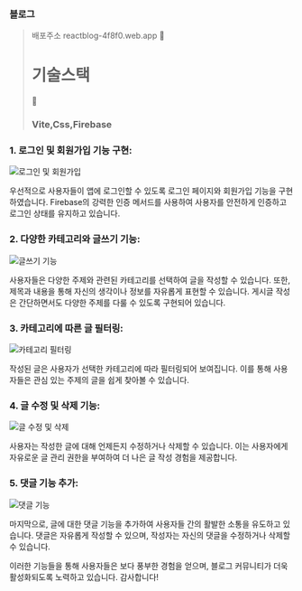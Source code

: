 ### 블로그
> 배포주소 reactblog-4f8f0.web.app
🍔<h1>기술스택</h1>🍔
><h3>Vite,Css,Firebase</h3>
### 1. **로그인 및 회원가입 기능 구현:**
![로그인 및 회원가입](https://github.com/qwa1822/Blog22/assets/58835205/c0c6d5f7-29b5-4234-966d-3621944e4d3b)

우선적으로 사용자들이 앱에 로그인할 수 있도록 로그인 페이지와 회원가입 기능을 구현하였습니다. Firebase의 강력한 인증 메서드를 사용하여 사용자를 안전하게 인증하고 로그인 상태를 유지하고 있습니다.

### 2. **다양한 카테고리와 글쓰기 기능:**
![글쓰기 기능](https://github.com/qwa1822/Blog22/assets/58835205/16447e69-54ee-4e7b-8267-ef1c4011c1aa)

사용자들은 다양한 주제와 관련된 카테고리를 선택하여 글을 작성할 수 있습니다. 또한, 제목과 내용을 통해 자신의 생각이나 정보를 자유롭게 표현할 수 있습니다. 게시글 작성은 간단하면서도 다양한 주제를 다룰 수 있도록 구현되어 있습니다.

### 3. **카테고리에 따른 글 필터링:**
![카테고리 필터링](https://github.com/qwa1822/Blog22/assets/58835205/07a78680-33e4-4420-a263-348558b69ff0)

작성된 글은 사용자가 선택한 카테고리에 따라 필터링되어 보여집니다. 이를 통해 사용자들은 관심 있는 주제의 글을 쉽게 찾아볼 수 있습니다.

### 4. **글 수정 및 삭제 기능:**
![글 수정 및 삭제](https://github.com/qwa1822/Blog22/assets/58835205/7773c5ed-45a8-4d11-b8d0-0e5f4a7bba0a)

사용자는 작성한 글에 대해 언제든지 수정하거나 삭제할 수 있습니다. 이는 사용자에게 자유로운 글 관리 권한을 부여하여 더 나은 글 작성 경험을 제공합니다.

### 5. **댓글 기능 추가:**
![댓글 기능](https://github.com/qwa1822/Blog22/assets/58835205/7a71970f-5239-4540-94cf-51b9fef5a378)

마지막으로, 글에 대한 댓글 기능을 추가하여 사용자들 간의 활발한 소통을 유도하고 있습니다. 댓글은 자유롭게 작성할 수 있으며, 작성자는 자신의 댓글을 수정하거나 삭제할 수 있습니다.

이러한 기능들을 통해 사용자들은 보다 풍부한 경험을 얻으며, 블로그 커뮤니티가 더욱 활성화되도록 노력하고 있습니다. 감사합니다!
